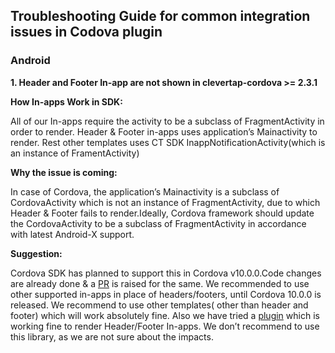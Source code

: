 ## Troubleshooting Guide for common integration issues in Codova plugin

### Android 

**1. Header and Footer In-app are not shown in clevertap-cordova >= 2.3.1**

**How In-apps Work in SDK:**

   All of our In-apps require the activity to be a subclass of FragmentActivity in order to render.
   Header & Footer in-apps uses application’s Mainactivity to render.
   Rest other templates uses CT SDK InappNotificationActivity(which is an instance of FramentActivity)

**Why the issue is coming:**

  In case of Cordova, the application’s Mainactivity is a subclass of CordovaActivity which is not an instance of FragmentActivity, 
  due to which Header & Footer fails to render.Ideally, Cordova framework should update the CordovaActivity to be a subclass of 
  FragmentActivity in accordance with latest Android-X support.

**Suggestion:**

  Cordova SDK has planned to support this in Cordova v10.0.0.Code changes are already done & a [PR](https://github.com/apache/cordova-android/pull/1052) is raised for the same.
  We recommended to use other supported in-apps in place of headers/footers, until Cordova 10.0.0 is released.
  We recommend to use other templates( other than header and footer) which will work absolutely fine.
  Also we have tried a [plugin](https://github.com/ReallySmallSoftware/cordova-plugin-android-fragmentactivity) which is working fine to render Header/Footer In-apps.
  We don’t recommend to use this library, as we are not sure about the impacts.




